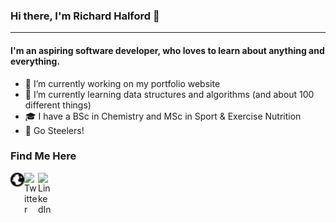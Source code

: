 ### Hi there, I'm Richard Halford 👋

<hr>

#### I'm an aspiring software developer, who loves to learn about anything and everything.

- 🔭 I’m currently working on my portfolio website
- 🌱 I’m currently learning data structures and algorithms (and about 100 different things)
- :mortar_board: I have a BSc in Chemistry and MSc in Sport & Exercise Nutrition
- :football: Go Steelers!

### Find Me Here

[<img align="left" alt="richard-halford.com" width="22px" src="https://raw.githubusercontent.com/iconic/open-iconic/master/svg/globe.svg" />][website]
[<img align="left" alt="Twitter" width="22px" src="https://cdn.jsdelivr.net/npm/simple-icons@v3/icons/twitter.svg" />][twitter]
[<img align="left" alt="LinkedIn" width="22px" src="https://cdn.jsdelivr.net/npm/simple-icons@v3/icons/linkedin.svg" />][linkedin]


[website]: https://www.richard-halford.com
[twitter]: https://www.twitter.com/xHalford_
[linkedin]: https://www.linkedin.com/in/richard-halford
